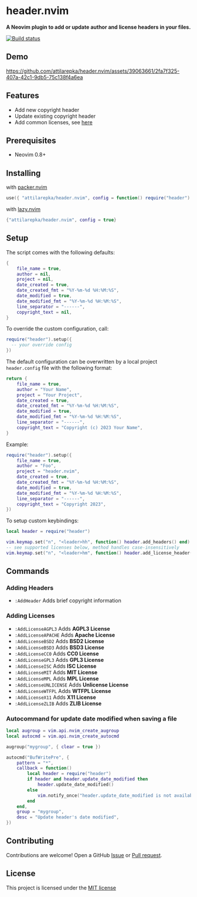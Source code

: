 # header.nvim

**A Neovim plugin to add or update author and license headers in your files.**

[![Build status](https://github.com/attilarepka/header.nvim/actions/workflows/tests.yml/badge.svg)](https://github.com/attilarepka/header.nvim/actions)

## Demo

https://github.com/attilarepka/header.nvim/assets/39063661/2fa7f325-407a-42c1-9db5-75c138f4a6ea

## Features

- Add new copyright header
- Update existing copyright header
- Add common licenses, see [here](#adding-licenses)

## Prerequisites

- Neovim 0.8+

## Installing

with [packer.nvim](https://github.com/wbthomason/packer.nvim)

```lua
use({ "attilarepka/header.nvim", config = function() require("header").setup() end})
```

with [lazy.nvim](https://github.com/folke/lazy.nvim)

```lua
{"attilarepka/header.nvim", config = true}
```

## Setup

The script comes with the following defaults:

```lua
{
    file_name = true,
    author = nil,
    project = nil,
    date_created = true,
    date_created_fmt = "%Y-%m-%d %H:%M:%S",
    date_modified = true,
    date_modified_fmt = "%Y-%m-%d %H:%M:%S",
    line_separator = "------",
    copyright_text = nil,
}
```

To override the custom configuration, call:

```lua
require("header").setup({
  -- your override config
})
```

The default configuration can be overwritten by a local project `header.config` file with the following format:

```lua
return {
    file_name = true,
    author = "Your Name",
    project = "Your Project",
    date_created = true,
    date_created_fmt = "%Y-%m-%d %H:%M:%S",
    date_modified = true,
    date_modified_fmt = "%Y-%m-%d %H:%M:%S",
    line_separator = "------",
    copyright_text = "Copyright (c) 2023 Your Name",
}
```

Example:

```lua
require("header").setup({
    file_name = true,
    author = "Foo",
    project = "header.nvim",
    date_created = true,
    date_created_fmt = "%Y-%m-%d %H:%M:%S",
    date_modified = true,
    date_modified_fmt = "%Y-%m-%d %H:%M:%S",
    line_separator = "------",
    copyright_text = "Copyright 2023",
})
```

To setup custom keybindings:

```lua
local header = require("header")

vim.keymap.set("n", "<leader>hh", function() header.add_headers() end)
-- see supported licenses below, method handles case-insensitively
vim.keymap.set("n", "<leader>hm", function() header.add_license_header("mit") end)
```

## Commands

### Adding Headers

- `:AddHeader` Adds brief copyright information

### Adding Licenses

- `:AddLicenseAGPL3` Adds **AGPL3 License**
- `:AddLicenseAPACHE` Adds **Apache License**
- `:AddLicenseBSD2` Adds **BSD2 License**
- `:AddLicenseBSD3` Adds **BSD3 License**
- `:AddLicenseCC0` Adds **CC0 License**
- `:AddLicenseGPL3` Adds **GPL3 License**
- `:AddLicenseISC` Adds **ISC License**
- `:AddLicenseMIT` Adds **MIT License**
- `:AddLicenseMPL` Adds **MPL License**
- `:AddLicenseUNLICENSE` Adds **Unlicense License**
- `:AddLicenseWTFPL` Adds **WTFPL License**
- `:AddLicenseX11` Adds **X11 License**
- `:AddLicenseZLIB` Adds **ZLIB License**

### Autocommand for update date modified when saving a file

```lua
local augroup = vim.api.nvim_create_augroup
local autocmd = vim.api.nvim_create_autocmd

augroup("mygroup", { clear = true })

autocmd("BufWritePre", {
    pattern = "*",
    callback = function()
        local header = require("header")
        if header and header.update_date_modified then
            header.update_date_modified()
        else
            vim.notify_once("header.update_date_modified is not available", vim.log.levels.WARN)
        end
    end,
    group = "mygroup",
    desc = "Update header's date modified",
})
```

## Contributing

Contributions are welcome! Open a GitHub [Issue](https://github.com/attilarepka/header.nvim/issues/new/choose) or [Pull request](https://github.com/attilarepka/header.nvim/pulls).

## License

This project is licensed under the [MIT license](LICENSE)
